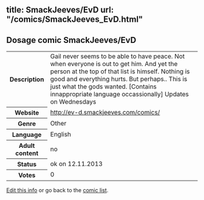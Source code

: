 title: SmackJeeves/EvD
url: "/comics/SmackJeeves_EvD.html"
---
Dosage comic SmackJeeves/EvD
-----------------------------------------

<p id="msg"></p>
<script type="text/javascript">
if (window.location.search === '?edit_info_mail=sent_ok') {
  var elem = document.getElementById("msg");
  elem.innerHTML = 'Edited information sucessfully sent for review, which is usually done daily. Thanks!';
  elem.className = 'ok';
}
</script>
<table class="comicinfo">
<tr>
<th>Description</th><td>Gail never seems to be able to have peace. Not when everyone is out to get him. And yet the person at the top of that list is himself. Nothing is good and everything hurts. But perhaps.. This is just what the gods wanted. [Contains innappropriate language occassionally] Updates on Wednesdays</td>
</tr>
<tr>
<th>Website</th><td><a href="http://ev-d.smackjeeves.com/comics/">http://ev-d.smackjeeves.com/comics/</a></td>
</tr>
<tr>
<th>Genre</th><td>Other</td>
</tr>
<tr>
<th>Language</th><td>English</td>
</tr>
<tr>
<th>Adult content</th><td>no</td>
</tr>
<tr>
<th>Status</th><td>ok on 12.11.2013</td>
</tr>
<tr>
<th>Votes</th><td>0</td>
</tr>
</table>

[Edit this info](SmackJeeves_EvD_edit.html) or go back to the [comic list](../comic-index.html).
